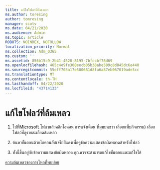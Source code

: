 ```yaml
---
title: แก้ไขโฟลว์ที่ล้มเหลว
ms.author: toresing
author: tomresing
manager: scotv
ms.date: 04/21/2020
ms.audience: Admin
ms.topic: article
ROBOTS: NOINDEX, NOFOLLOW
localization_priority: Normal
ms.collection: Adm_O365
ms.custom: ''
ms.assetid: 856b15c9-2b41-4528-8195-7bfccbf78d69
ms.openlocfilehash: 465c4e9fe300eecb05b38abe589c8d845dc6e440
ms.sourcegitcommit: 55eff703a17e500681d8fa6a87eb067019ade3cc
ms.translationtype: MT
ms.contentlocale: th-TH
ms.lasthandoff: 04/22/2020
ms.locfileid: "43714133"
---
```

# <a name="fix-a-flow-that-failed"></a>แก้ไขโฟลว์ที่ล้มเหลว

1. ไปที่[Microsoft โฟลว](https://flow.microsoft.com/)แล้วคลิกไอคอน การแจ้งเตือน ที่มุมบนขวา เลือกแท็บกิจกรรม) เลือกโฟลว์ที่ดูรายละเอียดล้มเหลว
    
2. ค้นหาขั้นตอนด้วยไอคอนอัศเจรีย์สีแดงเพื่อดูข้อความแสดงข้อผิดพลาดสําหรับโฟลว์
    
3. ทั้งนี้ขึ้นอยู่กับข้อความแสดงข้อผิดพลาด คุณควรจะสามารถแก้ไขขั้นตอนและแก้ไขได้ 
    
[ความล้มเหลวของการไหลที่พบบ่อย](https://go.microsoft.com/fwlink/?linkid=872110)
  


